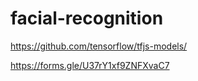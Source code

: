 # facial-recognition

https://github.com/tensorflow/tfjs-models/

https://forms.gle/U37rY1xf9ZNFXvaC7